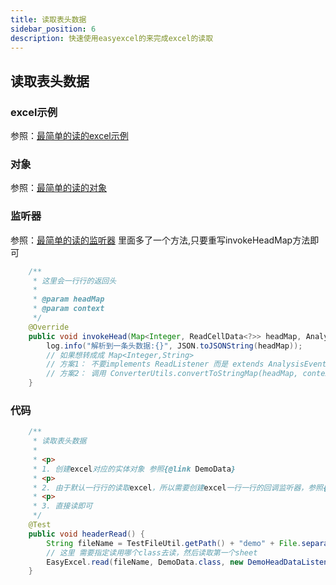```yaml
---
title: 读取表头数据
sidebar_position: 6
description: 快速使用easyexcel的来完成excel的读取
---
```


## 读取表头数据

### excel示例

参照：[最简单的读的excel示例](easyRead#最简单的读的excel示例)

### 对象

参照：[最简单的读的对象](easyRead#最简单的读的对象)

### 监听器

参照：[最简单的读的监听器](easyRead#最简单的读的监听器)
里面多了一个方法,只要重写invokeHeadMap方法即可

```java
    /**
     * 这里会一行行的返回头
     *
     * @param headMap
     * @param context
     */
    @Override
    public void invokeHead(Map<Integer, ReadCellData<?>> headMap, AnalysisContext context) {
        log.info("解析到一条头数据:{}", JSON.toJSONString(headMap));
        // 如果想转成成 Map<Integer,String>
        // 方案1： 不要implements ReadListener 而是 extends AnalysisEventListener
        // 方案2： 调用 ConverterUtils.convertToStringMap(headMap, context) 自动会转换
    }
```

### 代码

```java
    /**
     * 读取表头数据
     *
     * <p>
     * 1. 创建excel对应的实体对象 参照{@link DemoData}
     * <p>
     * 2. 由于默认一行行的读取excel，所以需要创建excel一行一行的回调监听器，参照{@link DemoHeadDataListener}
     * <p>
     * 3. 直接读即可
     */
    @Test
    public void headerRead() {
        String fileName = TestFileUtil.getPath() + "demo" + File.separator + "demo.xlsx";
        // 这里 需要指定读用哪个class去读，然后读取第一个sheet
        EasyExcel.read(fileName, DemoData.class, new DemoHeadDataListener()).sheet().doRead();
    }
```